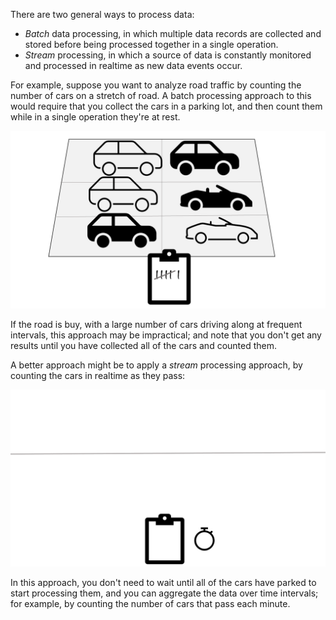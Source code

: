 There are two general ways to process data:

- *Batch* data processing, in which multiple data records are collected and stored before being processed together in a single operation.
- *Stream* processing, in which a source of data is constantly monitored and processed in realtime as new data events occur.

For example, suppose you want to analyze road traffic by counting the number of cars on a stretch of road. A batch processing approach to this would require that you collect the cars in a parking lot, and then count them while in a single operation they're at rest.

![Cars being counted in a parking lot](media/batch.png)

If the road is buy, with a large number of cars driving along at frequent intervals, this approach may be impractical; and note that you don't get any results until you have collected all of the cars and counted them.

A better approach might be to apply a *stream* processing approach, by counting the cars in realtime as they pass:

![Cars being counted as they pass](media/stream.gif)

In this approach, you don't need to wait until all of the cars have parked to start processing them, and you can aggregate the data over time intervals; for example, by counting the number of cars that pass each minute.